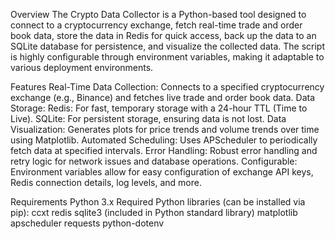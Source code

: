 Overview
The Crypto Data Collector is a Python-based tool designed to connect to a cryptocurrency exchange, fetch real-time trade and order book data, store the data in Redis for quick access, back up the data to an SQLite database for persistence, and visualize the collected data. The script is highly configurable through environment variables, making it adaptable to various deployment environments.

Features
Real-Time Data Collection: Connects to a specified cryptocurrency exchange (e.g., Binance) and fetches live trade and order book data.
Data Storage:
Redis: For fast, temporary storage with a 24-hour TTL (Time to Live).
SQLite: For persistent storage, ensuring data is not lost.
Data Visualization: Generates plots for price trends and volume trends over time using Matplotlib.
Automated Scheduling: Uses APScheduler to periodically fetch data at specified intervals.
Error Handling: Robust error handling and retry logic for network issues and database operations.
Configurable: Environment variables allow for easy configuration of exchange API keys, Redis connection details, log levels, and more.

Requirements
Python 3.x
Required Python libraries (can be installed via pip):
ccxt
redis
sqlite3 (included in Python standard library)
matplotlib
apscheduler
requests
python-dotenv

